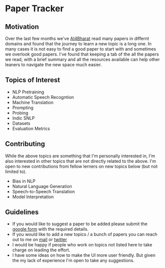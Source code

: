 Paper Tracker 
=========================

## Motivation

Over the last few months we've [AI4Bharat](https://ai4bharat.org/) read many papers in differnt domains and found that the journey to learn a new topic is a long one. In many cases it is not easy to find a good paper to start with and sometimes we overlook good papers. I've found that keeping a tab of the all the papers we read, with a brief summary and all the resources available can help other leaners to navigate the new space much easier.

<!-- ## Preview

<img src="imgs/preview.png" alt="drawing" width="400"/> -->

## Topics of Interest

- NLP Pretraining
- Automatic Speech Recogntion
- Machine Translation
- Prompting
- Probing
- Indic SNLP
- Datasets
- Evaluation Metrics


## Contributing

While the above topics are something that I'm personally interested in, I'm also interested in other topics that are not directly related to the above. I'm open to new contributions from fellow lerners on new topics below (but not limited to).

- Bias in NLP
- Natural Language Generation
- Speech-to-Speech Translation
- Model Interpretation

## Guidelines

- If you would like to suggest a paper to be added please submit the [google form](https://docs.google.com/forms/d/e/1FAIpQLSeUecDAb1O-BFhV2tcXzvQk_UpRP1yPyhkek5N6J3m9eEUUWA/viewform?usp=sf_link) with the required details.
- If you would like to add a new topics / a bunch of papers you can reach out to me on [mail](mailto:doddapaneni.sumanth@g,ail.com) or [twitter](https://twitter.com/sumanthd17)
- I would be happy if people who work on topics not listed here to take charge on leading the effort.
- I have some ideas on how to make the UI more user friendly. But given the my lack of experience I'm open to take any suggestions.